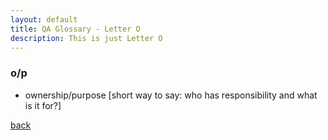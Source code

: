 ```yaml
---
layout: default
title: QA Glossary - Letter O
description: This is just Letter O
---
```


### o/p
 - ownership/purpose [short way to say: who has responsibility and what is it for?]


[back](./)